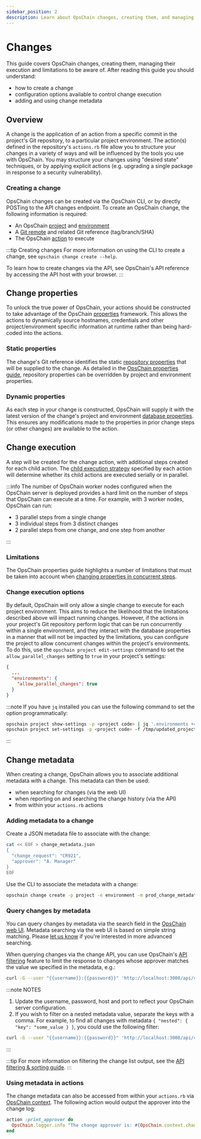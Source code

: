 ```yaml
---
sidebar_position: 2
description: Learn about OpsChain changes, creating them, and managing their execution.
---
```


# Changes

This guide covers OpsChain changes, creating them, managing their execution and limitations to be aware of. After reading this guide you should understand:

- how to create a change
- configuration options available to control change execution
- adding and using change metadata

## Overview

A change is the application of an action from a specific commit in the project's Git repository, to a particular project environment. The action(s) defined in the repository's `actions.rb` file allow you to structure your changes in a variety of ways and will be influenced by the tools you use with OpsChain. You may structure your changes using "desired state" techniques, or by applying explicit actions (e.g. upgrading a single package in response to a security vulnerability).

### Creating a change

OpsChain changes can be created via the OpsChain CLI, or by directly POSTing to the API changes endpoint. To create an OpsChain change, the following information is required:

- An OpsChain [project](concepts.md#project) and [environment](concepts.md#environment)
- A [Git remote](git-remotes.md) and related Git reference (tag/branch/SHA)
- The OpsChain [action](actions.md) to execute

:::tip Creating changes
For more information on using the CLI to create a change, see `opschain change create --help`.

To learn how to create changes via the API, see OpsChain's API reference by accessing the API host with your browser.
:::

## Change properties

To unlock the true power of OpsChain, your actions should be constructed to take advantage of the OpsChain [properties](properties.md) framework. This allows the actions to dynamically source hostnames, credentials and other project/environment specific information at runtime rather than being hard-coded into the actions.

### Static properties

The change's Git reference identifies the static [repository properties](properties.md#git-repository) that will be supplied to the change. As detailed in the [OpsChain properties guide](properties.md#opschain-properties), repository properties can be overridden by project and environment properties.

### Dynamic properties

As each step in your change is constructed, OpsChain will supply it with the latest version of the change's project and environment [database properties](properties.md#database). This ensures any modifications made to the properties in prior change steps (or other changes) are available to the action.

## Change execution

A step will be created for the change action, with additional steps created for each child action. The [child execution strategy](actions.md#child-execution-strategy) specified by each action will determine whether its child actions are executed serially or in parallel.

:::info
The number of OpsChain worker nodes configured when the OpsChain server is deployed provides a hard limit on the number of steps that OpsChain can execute at a time. For example, with 3 worker nodes, OpsChain can run:

- 3 parallel steps from a single change
- 3 individual steps from 3 distinct changes
- 2 parallel steps from one change, and one step from another

:::

### Limitations

The OpsChain properties guide highlights a number of limitations that must be taken into account when [changing properties in concurrent steps](properties.md#changing-properties-in-concurrent-steps).

### Change execution options

By default, OpsChain will only allow a single change to execute for each project environment. This aims to reduce the likelihood that the limitations described above will impact running changes. However, if the actions in your project's Git repository perform logic that can be run concurrently within a single environment, and they interact with the database properties in a manner that will not be impacted by the limitations, you can configure the project to allow concurrent changes within the project's environments. To do this, use the `opschain project edit-settings` command to set the `allow_parallel_changes` setting to `true` in your project's settings:

```json
{
  ...
  "environments": {
    "allow_parallel_changes": true
  }
}
```

:::note
If you have `jq` installed you can use the following command to set the option programmatically:

```bash
opschain project show-settings -p <project code> | jq '.environments += { "allow_parallel_changes": true }' > /tmp/updated_project_settings.json
opschain project set-settings -p <project code> -f /tmp/updated_project_settings.json -y
```

:::

## Change metadata

When creating a change, OpsChain allows you to associate additional metadata with a change. This metadata can then be used:

- when searching for changes (via the web UI)
- when reporting on and searching the change history (via the API)
- from within your `actions.rb` actions

### Adding metadata to a change

Create a JSON metadata file to associate with the change:

```bash
cat << EOF > change_metadata.json
{
  "change_request": "CR921",
  "approver": "A. Manager"
}
EOF
```

Use the CLI to associate the metadata with a change:

```bash
opschain change create -p project -e environment -m prod_change_metadata.json -a action -g git_rev -G git_remote -y
```

### Query changes by metadata

You can query changes by metadata via the search field in the [OpsChain web UI](/docs/getting-started/#visit-the-opschain-web-ui). Metadata searching via the web UI is based on simple string matching. Please [let us know](mailto:opschain-support@limepoint.com) if you're interested in more advanced searching.

When querying changes via the change API, you can use OpsChain's [API filtering](../api-filtering.md) feature to limit the response to changes whose approver matches the value we specified in the metadata, e.g.:

```bash
curl -G --user "{{username}}:{{password}}" 'http://localhost:3000/api/changes' --data-urlencode 'filter[metadata_approver_eq]=A. Manager'
```

:::note NOTES

1. Update the username, password, host and port to reflect your OpsChain server configuration.
2. If you wish to filter on a nested metadata value, separate the keys with a comma. For example, to find all changes with metadata `{ "nested": { "key": "some_value } }`, you could use the following filter:

```bash
curl -G --user "{{username}}:{{password}}" 'http://localhost:3000/api/changes' --data-urlencode 'filter[metadata_nested,key_eq]=some_value'
```

:::

:::tip
For more information on filtering the change list output, see the [API filtering & sorting guide](../api-filtering.md).
:::

### Using metadata in actions

The change metadata can also be accessed from within your `actions.rb` via [OpsChain context](context.md). The following action would output the approver into the change log:

```ruby
action :print_approver do
  OpsChain.logger.info "The change approver is: #{OpsChain.context.change.metadata.approver}"
end
```
